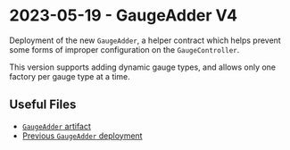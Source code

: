 # 2023-05-19 - GaugeAdder V4

Deployment of the new `GaugeAdder`, a helper contract which helps prevent some forms of improper configuration on the `GaugeController`.

This version supports adding dynamic gauge types, and allows only one factory per gauge type at a time.

## Useful Files

- [`GaugeAdder` artifact](./artifact/GaugeAdder.json)
- [Previous `GaugeAdder` deployment](../deprecated/20230109-gauge-adder-v3)
